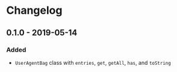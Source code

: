 # Changelog

## 0.1.0 - 2019-05-14
### Added
- `UserAgentBag` class with `entries`, `get`, `getAll`, `has`, and `toString`

